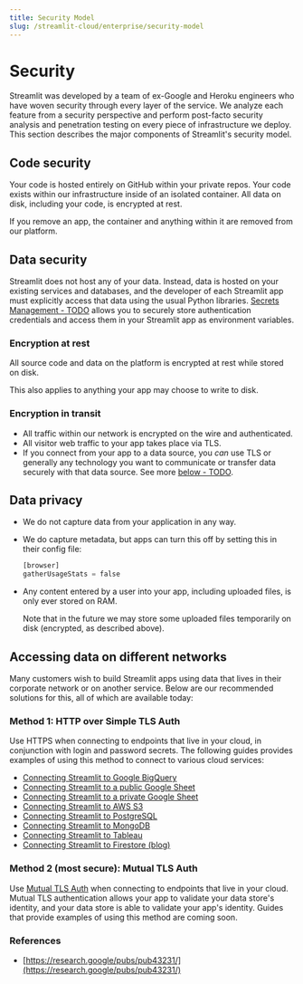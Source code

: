```yaml
---
title: Security Model
slug: /streamlit-cloud/enterprise/security-model
---
```


# Security

Streamlit was developed by a team of ex-Google and Heroku engineers who have woven security through every layer of the service. We analyze each feature from a security perspective and perform post-facto security analysis and penetration testing on every piece of infrastructure we deploy. This section describes the major components of Streamlit's security model.

## Code security

Your code is hosted entirely on GitHub within your private repos. Your code exists within our infrastructure inside of an isolated container. All data on disk, including your code, is encrypted at rest.

If you remove an app, the container and anything within it are removed from our platform.

## Data security

Streamlit does not host any of your data. Instead, data is hosted on your existing services and databases, and the developer of each Streamlit app must explicitly access that data using the usual Python libraries. [Secrets Management - TODO](https://www.notion.so/Secrets-Management-730c82af2fc048d383d668c4049fb9bf) allows you to securely store authentication credentials and access them in your Streamlit app as environment variables.

### Encryption at rest

All source code and data on the platform is encrypted at rest while stored on disk.

This also applies to anything your app may choose to write to disk.

### Encryption in transit

- All traffic within our network is encrypted on the wire and authenticated.
- All visitor web traffic to your app takes place via TLS.
- If you connect from your app to a data source, you *can* use TLS or generally any technology you want to communicate or transfer data securely with that data source. See more [below - TODO](https://www.notion.so/Memo-to-your-IT-dept-79bd3eb811c04936af11bb8cd001cf6a).

## Data privacy

- We do not capture data from your application in any way.
- We do capture metadata, but apps can turn this off by setting this in their config file:

    ```python
    [browser]
    gatherUsageStats = false
    ```

- Any content entered by a user into your app, including uploaded files, is only ever stored on RAM.

    Note that in the future we may store some uploaded files temporarily on disk (encrypted, as described above).

## Accessing data on different networks

Many customers wish to build Streamlit apps using data that lives in their corporate network or on another service. Below are our recommended solutions for this, all of which are available today:

### Method 1: HTTP over Simple TLS Auth

Use HTTPS when connecting to endpoints that live in your cloud, in conjunction with login and password secrets. The following guides provides examples of using this method to connect to various cloud services:

- [Connecting Streamlit to Google BigQuery](/kb/tutorials/databases/bigquery)
- [Connecting Streamlit to a public Google Sheet](/kb/tutorials/databases/public-gsheet)
- [Connecting Streamlit to a private Google Sheet](/kb/tutorials/databases/private-gsheet)
- [Connecting Streamlit to AWS S3](/kb/tutorials/databases/aws-s3)
- [Connecting Streamlit to PostgreSQL](/kb/tutorials/databases/postgresql)
- [Connecting Streamlit to MongoDB](/kb/tutorials/databases/mongodb)
- [Connecting Streamlit to Tableau](/kb/tutorials/databases/tableau)
- [Connecting Streamlit to Firestore (blog)](https://blog.streamlit.io/streamlit-firestore/)

### Method 2 (most secure): Mutual TLS Auth

Use [Mutual TLS Auth](https://stackoverflow.com/a/9248748) when connecting to endpoints that live in your cloud. Mutual TLS authentication allows your app to validate your data store's identity, and your data store is able to validate your app's identity. Guides that provide examples of using this method are coming soon.

### References

- [https://research.google/pubs/pub43231/](https://research.google/pubs/pub43231/)